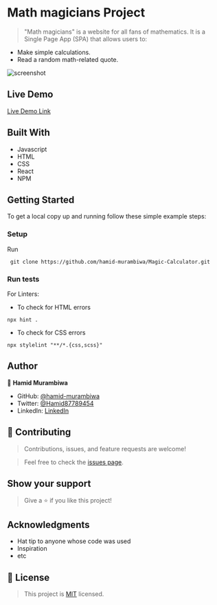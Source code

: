# Math magicians Project

> "Math magicians" is a website for all fans of mathematics. It is a Single Page App (SPA) that allows users to:

- Make simple calculations.
- Read a random math-related quote.

![screenshot](https://user-images.githubusercontent.com/71644515/166466491-1b361f8d-e7a8-4879-a2d9-1712c1cd6a9f.png)

## Live Demo

[Live Demo Link](https://dev--dainty-sunflower-17208d.netlify.app/)

## Built With

- Javascript
- HTML
- CSS
- React
- NPM


## Getting Started

To get a local copy up and running follow these simple example steps:
### Setup

Run
```
 git clone https://github.com/hamid-murambiwa/Magic-Calculator.git
```
### Run tests

For Linters:
- To check for HTML errors
```
npx hint .
```

- To check for CSS errors
```
npx stylelint "**/*.{css,scss}"
```
## Author

👤 **Hamid Murambiwa**

- GitHub: [@hamid-murambiwa](https://github.com/hamid-murambiwa/)
- Twitter: [@Hamid87789454](https://twitter.com/Hamid87789454/)
- LinkedIn: [LinkedIn](https://linkedin.com/in/hamid-murambiwa/)

## 🤝 Contributing

> Contributions, issues, and feature requests are welcome!

> Feel free to check the [issues page](https://github.com/hamid-murambiwa/To-Do-list/issues).

## Show your support

> Give a ⭐️ if you like this project!

## Acknowledgments

- Hat tip to anyone whose code was used
- Inspiration
- etc

## 📝 License

> This project is [MIT](./MIT.md) licensed.
